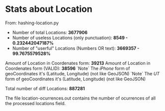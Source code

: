 Stats about Location
====================

From: hashing-location.py

-	Number of total Locations: **3677906**
-	Number of useless Locations (only punctuation): **8549 - 0.232442047187%**
-	Number of "userful" Locations (Numbers OR text): **3669357 - 99.7675579528%**

Amount of Location in Coordenates form: **39213**
Amount of Location in Coordenates form (VALID): **38596**
´Note´ The *iPhone* form of geoCoordinates it's (Latitude, Longitude) (not like GeoJSON)
´Note´ The *UT* form of geoCoordinates it's (Latitude, Longitude) (not like GeoJSON)

Total number of diff Locations: **887281**

The file location-ocurrences.out contains the number of ocurrences of all the processed locations field.


